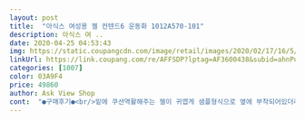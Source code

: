 ```yaml
---
layout: post 
title:  "아식스 여성용 젤 컨텐드6 운동화 1012A570-101" 
description: 아식스 여 ..
date: 2020-04-25 04:53:43 
img: https://static.coupangcdn.com/image/retail/images/2020/02/17/16/5/66170d49-7271-48be-96b5-fc4433402bd8.jpg 
linkUrl: https://link.coupang.com/re/AFFSDP?lptag=AF3600438&subid=ahnPublicAsk&pageKey=1343369917&itemId=2370800021&vendorItemId=70273031743&traceid=V0-113-b71f939a29cb0f9a 
categories: [1007] 
color: 03A9F4 
price: 49860 
author: Ask View Shop 
cont:  "●구매후기●<br/>밑에 쿠션역활해주는 젤이 귀엽게 샘플형식으로 옆에 부착되어있더라고요~ 엄마랑 커플신발 신으려고 주문한건데 젊은분들,칼발인 분들은 정사이즈, 발볼이 넓거나 나이드신분들 편하게 신으려면 한사이즈 업하는걸 추천합니다.<br/>신발은 이뿌네요///가격대비 이상품이면 데일리로 신기에도 굿입니다<br/>발에 살이 없고 칼발인 사람들에게 딱인 신발<br/>상품은 깔끔히 새상품으로 잘왔습니다!!!<br/>" 
---
```

